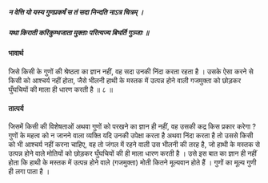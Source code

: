 ##### न वेत्ति यो यस्य गुणप्रकर्षं स तं सदा निन्दति नाऽत्र चित्रम् ।
##### यथा किराती करिकुम्भजाता मुक्ताः परित्यज्य बिभर्ति गुञ्जाः ॥

#### भावार्थ

जिसे किसी के गुणों की श्रेष्ठता का ज्ञान नहीं, वह सदा उनकी निंदा करता रहता है । उसके ऐसा करने से किसी को आश्चर्य नहीं होता, जैसे भीलनी हाथी के मस्तक में उत्पन्न होने वाली गजमुक्ता को छोड़कर घुँघचियों की माला ही धारण करती है ॥ ८ ॥

#### तात्पर्य

जिसमें किसी की विशेषताओं अथवा गुणों को परखने का ज्ञान ही नहीं, वह उसकी कद्र किस प्रकार करेगा ? गुणों के महत्व को न जानने वाला व्यक्ति यदि उनकी उपेक्षा करता है अथवा निंदा करता है तो उससे किसी को भी आश्चर्य नहीं करना चाहिए, वह तो जंगल में रहने वाली उस भीलनी की तरह है, जो हाथी के मस्तक से उत्पन्न होने वाले मोतियों को छोड़कर घुँघचियों की ही माला धारण करती है । उसे इस बात का ज्ञान ही नहीं होता कि हाथी के मस्तक में उत्पन्न होने वाले (गजमुक्ता) मोती कितने मूल्यवान होते हैं । गुणों का मूल्य गुणी ही लगा पाता है ।